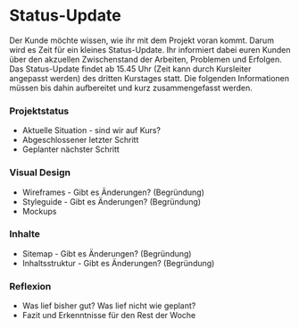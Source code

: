 # Status-Update
Der Kunde möchte wissen, wie ihr mit dem Projekt voran kommt. Darum wird es Zeit für ein kleines Status-Update. Ihr informiert dabei euren Kunden über den akzuellen Zwischenstand der Arbeiten, Problemen und Erfolgen. Das Status-Update findet ab 15.45 Uhr (Zeit kann durch Kursleiter angepasst werden) des dritten Kurstages statt. Die folgenden Informationen müssen bis dahin aufbereitet und kurz zusammengefasst werden.

### Projektstatus
* Aktuelle Situation - sind wir auf Kurs?
* Abgeschlossener letzter Schritt
* Geplanter nächster Schritt

### Visual Design
* Wireframes - Gibt es Änderungen? (Begründung)
* Styleguide - Gibt es Änderungen? (Begründung)
* Mockups

### Inhalte
* Sitemap - Gibt es Änderungen? (Begründung)
* Inhaltsstruktur - Gibt es Änderungen? (Begründung)

### Reflexion 
* Was lief bisher gut? Was lief nicht wie geplant?
* Fazit und Erkenntnisse für den Rest der Woche